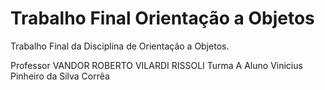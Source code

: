 # Trabalho Final Orientação a Objetos
Trabalho Final da Disciplina de Orientação a Objetos.

Professor VANDOR ROBERTO VILARDI RISSOLI
Turma A
Aluno Vinicius Pinheiro da Silva Corrêa
